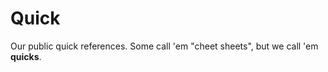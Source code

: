 Quick
=====

Our public quick references.  Some call 'em "cheet sheets", but we call
'em **quicks**.
